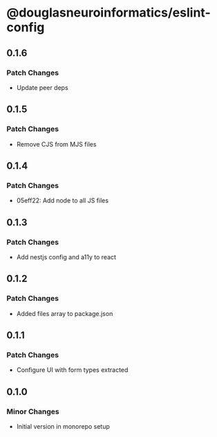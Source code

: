 # @douglasneuroinformatics/eslint-config

## 0.1.6

### Patch Changes

- Update peer deps

## 0.1.5

### Patch Changes

- Remove CJS from MJS files

## 0.1.4

### Patch Changes

- 05eff22: Add node to all JS files

## 0.1.3

### Patch Changes

- Add nestjs config and a11y to react

## 0.1.2

### Patch Changes

- Added files array to package.json

## 0.1.1

### Patch Changes

- Configure UI with form types extracted

## 0.1.0

### Minor Changes

- Initial version in monorepo setup
